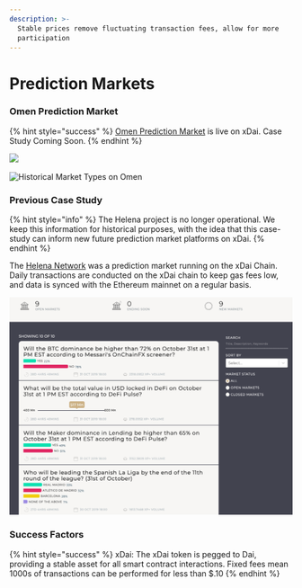```yaml
---
description: >-
  Stable prices remove fluctuating transaction fees, allow for more
  participation
---
```


# Prediction Markets

### Omen Prediction Market

{% hint style="success" %}
[Omen Prediction Market](https://xdai.omen.eth.link) is live on xDai. Case Study Coming Soon.
{% endhint %}

![](../../.gitbook/assets/omen1.png)

![Historical Market Types on Omen](../../.gitbook/assets/omen2.png)

### Previous Case Study

{% hint style="info" %}
The Helena project is no longer operational. We keep this information for historical purposes, with the idea that this case-study can inform new future prediction market platforms on xDai.&#x20;
{% endhint %}

The [Helena Network](https://media.consensys.net/prediction-markets-platform-becomes-first-dapp-on-xdai-sidechain-f26e6d691799) was a prediction market running on the xDai Chain. Daily transactions are conducted on the xDai chain to keep gas fees low, and data is synced with the Ethereum mainnet on a regular basis.&#x20;

![A list of open prediction markets on Helena Network application](<../../.gitbook/assets/Image 2019-10-03 at 2.11.21 PM.png>)

### Success Factors

{% hint style="success" %}
xDai: The xDai token is pegged to Dai, providing a stable asset for all smart contract interactions. Fixed fees mean 1000s of transactions can be performed for less than $.10
{% endhint %}
